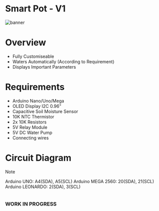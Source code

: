 # Smart Pot - V1
<a>
<img src="https://github.com/elmarcsalvador/smart-pot/assets/72746950/6bc85083-fb88-4612-8a66-0590adece316" alt="banner" />
</a>

# Overview
- Fully Customiseable
- Waters Automatically (According to Requirement)
- Displays Important Parameters

# Requirements
- Arduino Nano/Uno/Mega
- OLED Display I2C 0.96"
- Capacitive Soil Moisture Sensor
- 10K NTC Thermistor
- 2x 10K Resistors
- 5V Relay Module
- 5V DC Water Pump
- Connecting wires

# Circuit Diagram
> [!NOTE]
> Arduino UNO: A4(SDA), A5(SCL)
> Arduino MEGA 2560: 20(SDA), 21(SCL)
> Arduino LEONARDO:   2(SDA),  3(SCL)

<a>
<img src=""/>
<a/>


### WORK IN PROGRESS
